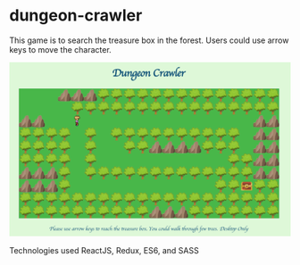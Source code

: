 # dungeon-crawler
This game is to search the treasure box in the forest. Users could use arrow keys to move the character.

![](https://github.com/eleganthtml/dungeon-crawler/blob/master/public/tiles/dungeon-crawler.png)

Technologies used
ReactJS, Redux, ES6, and SASS
